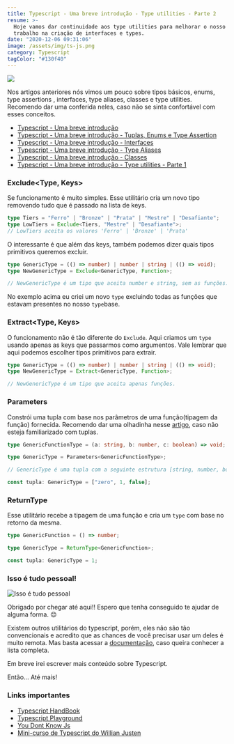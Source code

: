 ```yaml
---
title: Typescript - Uma breve introdução - Type utilities - Parte 2
resume: >-
  Hoje vamos dar continuidade aos type utilities para melhorar o nosso fluxo de
  trabalho na criação de interfaces e types.
date: "2020-12-06 09:31:06"
image: /assets/img/ts-js.png
category: Typescript
tagColor: "#130f40"
---
```


![](/assets/img/ts-js.png)

Nos artigos anteriores nós vimos um pouco sobre tipos básicos, enums, type assertions , interfaces, type aliases, classes e type utilities. Recomendo dar uma conferida neles, caso não se sinta confortável com esses conceitos.

- [Typescript - Uma breve introdução](https://www.cristiano.dev/blog/2020-03-02-typescript-uma-breve-introducao)
- [Typescript - Uma breve introdução - Tuplas, Enums e Type Assertion](https://www.cristiano.dev/blog/2020-07-23-typescript-uma-breve-introducao-parte-2)
- [Typescript - Uma breve introdução - Interfaces](https://www.cristiano.dev/blog/2020-08-10-typescript-uma-breve-introducao-interfaces)
- [Typescript - Uma breve introdução - Type Aliases](https://www.cristiano.dev/blog/2020-09-05-typescript-uma-breve-introducao-type-aliases)
- [Typescript - Uma breve introdução - Classes](https://www.cristiano.dev/blog/2020-10-20-typescript-uma-breve-introducao-classes)
- [Typescript - Uma breve introdução - Type utilities - Parte 1](https://www.cristiano.dev/blog/2020-10-30-typescript-uma-breve-introducao-type-utilities)

### Exclude<Type, Keys>

Se funcionamento é muito simples. Esse utilitário cria um novo tipo removendo tudo que é passado na lista de keys.

```typescript
type Tiers = "Ferro" | "Bronze" | "Prata" | "Mestre" | "Desafiante";
type LowTiers = Exclude<Tiers, "Mestre" | "Desafiante">;
// LowTiers aceita os valores 'Ferro' | 'Bronze' | 'Prata'
```

O interessante é que além das keys, também podemos dizer quais tipos primitivos queremos excluir.

```typescript
type GenericType = (() => number) | number | string | (() => void);
type NewGenericType = Exclude<GenericType, Function>;

// NewGenericType é um tipo que aceita number e string, sem as funções.
```

No exemplo acima eu criei um novo `type` excluindo todas as funções que estavam presentes no nosso `type`base.

### Extract<Type, Keys>

O funcionamento não é tão diferente do `Exclude`. Aqui criamos um `type` usando apenas as keys que passarmos como argumentos. Vale lembrar que aqui podemos escolher tipos primitivos para extrair.

```typescript
type GenericType = (() => number) | number | string | (() => void);
type NewGenericType = Extract<GenericType, Function>;

// NewGenericType é um tipo que aceita apenas funções.
```

### Parameters<Type>

Constrói uma tupla com base nos parâmetros de uma função(tipagem da função) fornecida. Recomendo dar uma olhadinha nesse [artigo](https://www.cristiano.dev/blog/2020-07-23-typescript-uma-breve-introducao-parte-2), caso não esteja familiarizado com tuplas.

```typescript
type GenericFunctionType = (a: string, b: number, c: boolean) => void;

type GenericType = Parameters<GenericFunctionType>;

// GenericType é uma tupla com a seguinte estrutura [string, number, boolean]

const tupla: GenericType = ["zero", 1, false];
```

### ReturnType<Type>

Esse utilitário recebe a tipagem de uma função e cria um `type` com base no retorno da mesma.

```typescript
type GenericFunction = () => number;

type GenericType = ReturnType<GenericFunction>;

const tupla: GenericType = 1;
```

### Isso é tudo pessoal!

![Isso é tudo pessoal](https://i.pinimg.com/originals/2a/82/1e/2a821ee45ca3cbc384c0b70f730248ae.gif)

Obrigado por chegar até aqui!! Espero que tenha conseguido te ajudar de alguma forma. 😊

Existem outros utilitários do typescript, porém, eles não são tão convencionais e acredito que as chances de você precisar usar um deles é muito remota. Mas basta acessar a [documentação](https://www.typescriptlang.org/docs/handbook/utility-types.html#partialtype), caso queira conhecer a lista completa.

Em breve irei escrever mais conteúdo sobre Typescript.

Então... Até mais!

### Links importantes

- [Typescript HandBook](https://www.typescriptlang.org/docs/handbook/intro.html)
- [Typescript Playground](https://www.typescriptlang.org/play/index.html)
- [You Dont Know Js](https://github.com/getify/You-Dont-Know-JS)
- [Mini-curso de Typescript do Willian Justen](https://www.youtube.com/playlist?list=PLlAbYrWSYTiPanrzauGa7vMuve7_vnXG_)

